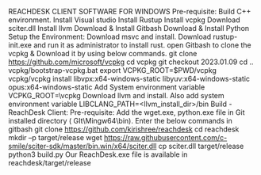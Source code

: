 REACHDESK CLIENT SOFTWARE FOR WINDOWS
Pre-requisite:
Build C++ environment.
Install Visual studio
Install Rustup 
Install vcpkg
Download sciter.dll
Install llvm
Download & Install Gitbash
Download & Install Python
Setup the Environment:
Download msvc and install.
Download rustup-init.exe and run it as administrator to install rust.
open Gitbash to clone the vcpkg & Download it by using below commands.
git clone https://github.com/microsoft/vcpkg
cd vcpkg
git checkout 2023.01.09
cd ..
vcpkg/bootstrap-vcpkg.bat
export VCPKG_ROOT=$PWD/vcpkg
vcpkg/vcpkg install libvpx:x64-windows-static libyuv:x64-windows-static opus:x64-windows-static
Add System environment variable VCPKG_ROOT=<path>\vcpkg
Download llvm and install. Also add system environment variable
LIBCLANG_PATH=<llvm_install_dir>/bin
Build - ReachDesk Client:
Pre-requisite: Add the wget.exe, python.exe file in Git installed directory ( GIt\Mingw64\bin).
Enter the below commands in gitbash
git clone https://github.com/kirishree/reachdesk
cd reachdesk
mkdir –p target/release
wget https://raw.githubusercontent.com/c-smile/sciter-sdk/master/bin.win/x64/sciter.dll
cp sciter.dll target/release
python3 build.py
Our ReachDesk.exe file is available in reachdesk/target/release
